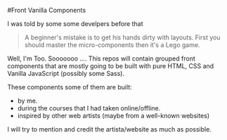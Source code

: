 #Front Vanilla Components

I was told by some some develpers before that
> A beginner's mistake is to get his hands dirty with layouts. First you should master the micro-components then it's a Lego game.

Well, I'm Too.
Sooooooo ....
This repos will contain grouped front components that are mostly going to be built with pure HTML, CSS and Vanilla JavaScript (possibly some Sass).

These components some of them are built:
- by me.
- during the courses that I had taken online/offline.
- inspired by other web artists (maybe from a well-known websites)

I will try to mention and credit the artista/website as much as possible. 
 
